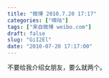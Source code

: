 ```yaml
---
title: "微博 2010.7.20 17:17"
categories: ["嘀咕"]
tags: ["来自微博 weibo.com"]
draft: false
slug: "GiI2El"
date: "2010-07-20 17:17:00"
---
```


<p>不要给我介绍女朋友，要么就两个。 ​​​​</p>
